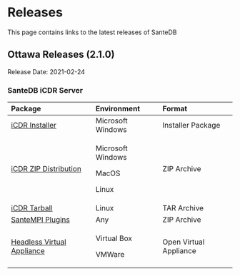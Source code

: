 # Releases

This page contains links to the latest releases of SanteDB

## Ottawa Releases \(2.1.0\)

Release Date: 2021-02-24

### SanteDB iCDR Server 

<table>
  <thead>
    <tr>
      <th style="text-align:left">Package</th>
      <th style="text-align:left">Environment</th>
      <th style="text-align:left">Format</th>
    </tr>
  </thead>
  <tbody>
    <tr>
      <td style="text-align:left"><a href="https://github.com/santedb/santedb-server/releases/download/2.1.0/santedb-server-2.1.0.exe">iCDR Installer</a>
      </td>
      <td style="text-align:left">Microsoft Windows</td>
      <td style="text-align:left">Installer Package</td>
    </tr>
    <tr>
      <td style="text-align:left"><a href="https://github.com/santedb/santedb-server/releases/download/2.1.0/santedb-server-2.1.0.zip">iCDR ZIP Distribution</a>
      </td>
      <td style="text-align:left">
        <p>Microsoft Windows</p>
        <p>MacOS</p>
        <p>Linux</p>
      </td>
      <td style="text-align:left">ZIP Archive</td>
    </tr>
    <tr>
      <td style="text-align:left"><a href="https://github.com/santedb/santedb-server/releases/download/2.1.0/santedb-server-2.1.0.tar.bz2">iCDR Tarball</a>
      </td>
      <td style="text-align:left">Linux</td>
      <td style="text-align:left">TAR Archive</td>
    </tr>
    <tr>
      <td style="text-align:left"><a href="https://github.com/santedb/santempi/releases/download/2.1.0/santempi-2.1.0.zip">SanteMPI Plugins</a>
      </td>
      <td style="text-align:left">Any</td>
      <td style="text-align:left">ZIP Archive</td>
    </tr>
    <tr>
      <td style="text-align:left"><a href="http://santesuite.org/assets/uploads/santedb/community/ova/santempi-2.1.0-headless.ova">Headless Virtual Appliance</a>
      </td>
      <td style="text-align:left">
        <p>Virtual Box</p>
        <p>VMWare</p>
      </td>
      <td style="text-align:left">Open Virtual Appliance</td>
    </tr>
  </tbody>
</table>

